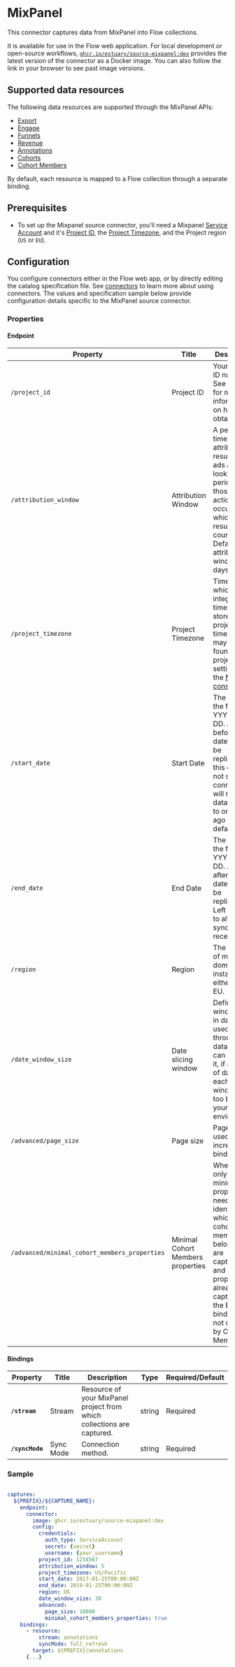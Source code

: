 
# MixPanel

This connector captures data from MixPanel into Flow collections.

It is available for use in the Flow web application. For local development or open-source workflows, [`ghcr.io/estuary/source-mixpanel:dev`](https://ghcr.io/estuary/source-mixpanel:dev) provides the latest version of the connector as a Docker image. You can also follow the link in your browser to see past image versions.

## Supported data resources

The following data resources are supported through the MixPanel APIs:

* [Export](https://developer.mixpanel.com/reference/raw-event-export)
* [Engage](https://developer.mixpanel.com/reference/engage-query)
* [Funnels](https://developer.mixpanel.com/reference/funnels-query)
* [Revenue](https://developer.mixpanel.com/reference/engage-query)
* [Annotations](https://developer.mixpanel.com/reference/overview-1)
* [Cohorts](https://developer.mixpanel.com/reference/cohorts-list)
* [Cohort Members](https://developer.mixpanel.com/reference/engage-query)

By default, each resource is mapped to a Flow collection through a separate binding.

## Prerequisites

* To set up the Mixpanel source connector, you'll need a Mixpanel [Service Account](https://developer.mixpanel.com/reference/service-accounts) and it's [Project ID](https://help.mixpanel.com/hc/en-us/articles/115004490503-Project-Settings#project-id), the [Project Timezone](https://help.mixpanel.com/hc/en-us/articles/115004547203-Manage-Timezones-for-Projects-in-Mixpanel), and the Project region (`US` or `EU`).

## Configuration

You configure connectors either in the Flow web app, or by directly editing the catalog specification file.
See [connectors](../../../concepts/connectors.md#using-connectors) to learn more about using connectors. The values and specification sample below provide configuration details specific to the MixPanel source connector.

### Properties

#### Endpoint

| Property | Title | Description | Type | Required/Default |
|---|---|---|---|---|
| `/project_id` | Project ID | Your project ID number. See the [docs](https://help.mixpanel.com/hc/en-us/articles/115004490503-Project-Settings#project-id) for more information on how to obtain this. | integer | Required |
| `/attribution_window` | Attribution Window | A period of time for attributing results to ads and the lookback period after those actions occur during which ad results are counted. Default attribution window is 5 days. | integer | Default |
| `/project_timezone` | Project Timezone | Time zone in which integer date times are stored. The project timezone may be found in the project settings in the [Mixpanel console](https://help.mixpanel.com/hc/en-us/articles/115004547203-Manage-Timezones-for-Projects-in-Mixpanel) | string | Default |
| `/start_date` | Start Date | The date in the format YYYY-MM-DD. Any data before this date will not be replicated. If this option is not set, the connector will replicate data from up to one year ago by default. | string | Required |
| `/end_date` | End Date | The date in the format YYYY-MM-DD. Any data after this date will not be replicated. Left empty to always sync to most recent date. | string | Default |
| `/region` | Region | The region of mixpanel domain instance either US or EU. | string | Default |
| `/date_window_size` | Date slicing window | Defines window size in days, that used to slice through data. You can reduce it, if amount of data in each window is too big for your environment. | integer | Default |
| `/advanced/page_size` | Page size | Page size used for incremental bindings. | int | 50,000 |
| `/advanced/minimal_cohort_members_properties` | Minimal Cohort Members properties | When true, only the minimal properties needed to identify which cohort a member belongs to are captured, and all other properties already captured by the Engage binding are not capture by Cohort Members. | boolean | true |


#### Bindings

| Property | Title | Description | Type | Required/Default |
|---|---|---|---|---|
| **`/stream`** | Stream | Resource of your MixPanel project from which collections are captured. | string | Required |
| **`/syncMode`** | Sync Mode | Connection method. | string | Required |

### Sample

```yaml

captures:
  ${PREFIX}/${CAPTURE_NAME}:
    endpoint:
      connector:
        image: ghcr.io/estuary/source-mixpanel:dev
        config:
          credentials:
            auth_type: ServiceAccount
            secret: {secret}
            username: {your_username}
          project_id: 1234567
          attribution_window: 5
          project_timezone: US/Pacific
          start_date: 2017-01-25T00:00:00Z
          end_date: 2019-01-25T00:00:00Z
          region: US
          date_window_size: 30
          advanced:
            page_size: 10000
            minimal_cohort_members_properties: true
    bindings:
      - resource:
          stream: annotations
          syncMode: full_refresh
        target: ${PREFIX}/annotations
      {...}
```
